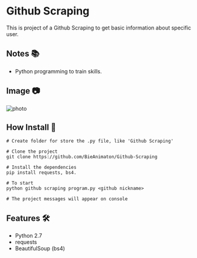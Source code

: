# Github Scraping

This is project of a Github Scraping to get basic information about specific user.

## Notes :books:
- Python programming to train skills.

## Image :camera:
![photo](https://user-images.githubusercontent.com/52220244/112770333-af450a00-8ffc-11eb-87d5-e8a3e9954858.JPG)

## How Install :bookmark_tabs:
```
# Create folder for store the .py file, like 'Github Scraping'

# Clone the project
git clone https://github.com/BieAnimaton/Github-Scraping

# Install the dependencies
pip install requests, bs4.

# To start
python github scraping program.py <github nickname>

# The project messages will appear on console
```

## Features :hammer_and_wrench:
- Python 2.7
- requests
- BeautifulSoup (bs4)
